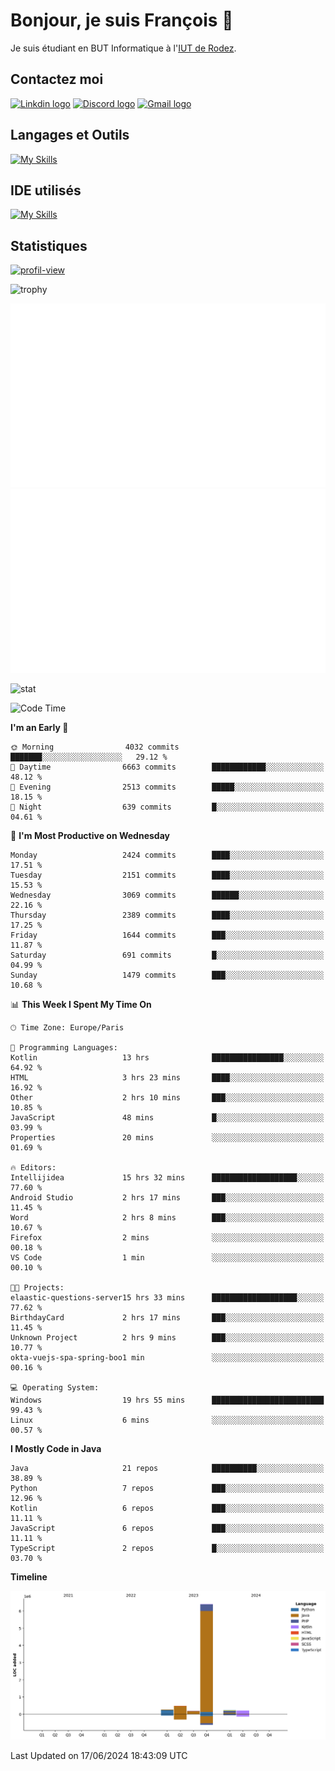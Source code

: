 # Bonjour, je suis François 👋

Je suis étudiant en BUT Informatique à l'[IUT de Rodez](https://iut-rodez.fr).

## Contactez moi

<p>
<a href="https://www.linkedin.com/in/fran%C3%A7ois-de-saint-palais-00985327a/" target="blank"><img src="https://img.shields.io/badge/LinkedIn-0077B5?style=for-the-badge&logo=linkedin&logoColor=white" alt="Linkdin logo"/></a>
<a href="https://discord.gg/francis389" target="blank"><img src="https://img.shields.io/badge/Discord-7289DA?style=for-the-badge&logo=discord&logoColor=white" alt="Discord logo" /></a>
<a href="mailto:francois-sp@gmx.fr" target="blank"><img src="https://img.shields.io/badge/Gmail-D14836?style=for-the-badge&logo=gmail&logoColor=white" alt="Gmail logo"/></a> 
</p>

## Langages et Outils

[![My Skills](https://skillicons.dev/icons?i=java,py,kotlin,spring,git,html,css,sass,svelte,vue,angular,react,bootstrap,ts,jquery,js,php,mysql,sqlite,grafana,linux,windows,figma,postman)](https://skillicons.dev)

## IDE utilisés

[![My Skills](https://skillicons.dev/icons?i=idea,phpstorm,pycharm,androidstudio,vscode,webstorm,eclipse)](https://skillicons.dev)

## Statistiques

[![profil-view](https://komarev.com/ghpvc/?username=francois389&label=Profile%20views&color=0e75b6&style=flat)](https://github.com/ryo-ma/github-profile-trophy)

![trophy](https://github-profile-trophy.vercel.app/?username=Francois389&theme=onedark&column=-1)

![top-lang](https://raw.githubusercontent.com/Francois389/github-stat/master/generated/languages.svg#gh-dark-mode-only)
![](https://raw.githubusercontent.com/Francois389/github-stat/master/generated/overview.svg#gh-dark-mode-only)

![stat](https://github-readme-stats.vercel.app/api?username=francois389&show_icons=true&locale=fr&theme=onedark)

<!--START_SECTION:waka-->
![Code Time](http://img.shields.io/badge/Code%20Time-296%20hrs%2019%20mins-blue)

**I'm an Early 🐤** 

```text
🌞 Morning                4032 commits        ███████░░░░░░░░░░░░░░░░░░   29.12 % 
🌆 Daytime                6663 commits        ████████████░░░░░░░░░░░░░   48.12 % 
🌃 Evening                2513 commits        █████░░░░░░░░░░░░░░░░░░░░   18.15 % 
🌙 Night                  639 commits         █░░░░░░░░░░░░░░░░░░░░░░░░   04.61 % 
```
📅 **I'm Most Productive on Wednesday** 

```text
Monday                   2424 commits        ████░░░░░░░░░░░░░░░░░░░░░   17.51 % 
Tuesday                  2151 commits        ████░░░░░░░░░░░░░░░░░░░░░   15.53 % 
Wednesday                3069 commits        ██████░░░░░░░░░░░░░░░░░░░   22.16 % 
Thursday                 2389 commits        ████░░░░░░░░░░░░░░░░░░░░░   17.25 % 
Friday                   1644 commits        ███░░░░░░░░░░░░░░░░░░░░░░   11.87 % 
Saturday                 691 commits         █░░░░░░░░░░░░░░░░░░░░░░░░   04.99 % 
Sunday                   1479 commits        ███░░░░░░░░░░░░░░░░░░░░░░   10.68 % 
```


📊 **This Week I Spent My Time On** 

```text
🕑︎ Time Zone: Europe/Paris

💬 Programming Languages: 
Kotlin                   13 hrs              ████████████████░░░░░░░░░   64.92 % 
HTML                     3 hrs 23 mins       ████░░░░░░░░░░░░░░░░░░░░░   16.92 % 
Other                    2 hrs 10 mins       ███░░░░░░░░░░░░░░░░░░░░░░   10.85 % 
JavaScript               48 mins             █░░░░░░░░░░░░░░░░░░░░░░░░   03.99 % 
Properties               20 mins             ░░░░░░░░░░░░░░░░░░░░░░░░░   01.69 % 

🔥 Editors: 
Intellijidea             15 hrs 32 mins      ███████████████████░░░░░░   77.60 % 
Android Studio           2 hrs 17 mins       ███░░░░░░░░░░░░░░░░░░░░░░   11.45 % 
Word                     2 hrs 8 mins        ███░░░░░░░░░░░░░░░░░░░░░░   10.67 % 
Firefox                  2 mins              ░░░░░░░░░░░░░░░░░░░░░░░░░   00.18 % 
VS Code                  1 min               ░░░░░░░░░░░░░░░░░░░░░░░░░   00.10 % 

🐱‍💻 Projects: 
elaastic-questions-server15 hrs 33 mins      ███████████████████░░░░░░   77.62 % 
BirthdayCard             2 hrs 17 mins       ███░░░░░░░░░░░░░░░░░░░░░░   11.45 % 
Unknown Project          2 hrs 9 mins        ███░░░░░░░░░░░░░░░░░░░░░░   10.77 % 
okta-vuejs-spa-spring-boo1 min               ░░░░░░░░░░░░░░░░░░░░░░░░░   00.16 % 

💻 Operating System: 
Windows                  19 hrs 55 mins      █████████████████████████   99.43 % 
Linux                    6 mins              ░░░░░░░░░░░░░░░░░░░░░░░░░   00.57 % 
```

**I Mostly Code in Java** 

```text
Java                     21 repos            ██████████░░░░░░░░░░░░░░░   38.89 % 
Python                   7 repos             ███░░░░░░░░░░░░░░░░░░░░░░   12.96 % 
Kotlin                   6 repos             ███░░░░░░░░░░░░░░░░░░░░░░   11.11 % 
JavaScript               6 repos             ███░░░░░░░░░░░░░░░░░░░░░░   11.11 % 
TypeScript               2 repos             █░░░░░░░░░░░░░░░░░░░░░░░░   03.70 % 
```



**Timeline**

![Lines of Code chart](https://raw.githubusercontent.com/Francois389/Francois389/main/assets/bar_graph.png)


 Last Updated on 17/06/2024 18:43:09 UTC
<!--END_SECTION:waka-->
